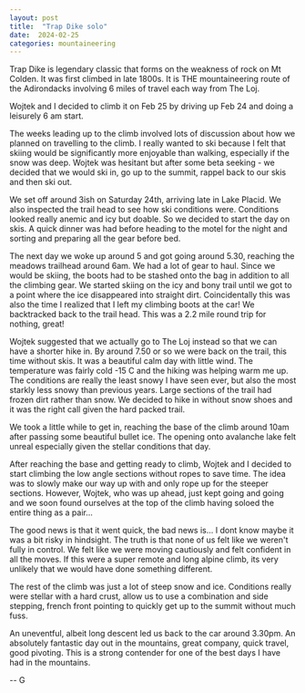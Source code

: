 ```yaml
---
layout: post
title:  "Trap Dike solo"
date:  2024-02-25
categories: mountaineering
---
```


Trap Dike is legendary classic that forms on the weakness of rock on Mt Colden. It was first
climbed in late 1800s. It is THE mountaineering route of the Adirondacks involving 6 miles
of travel each way from The Loj. 

Wojtek and I decided to climb it on Feb 25 by driving up Feb 24 and doing a leisurely 6 am start. 

The weeks leading up to the climb involved lots of discussion about how we planned on travelling
to the climb. I really wanted to ski because I felt that skiing would be significantly more
enjoyable than walking, especially if the snow was deep. Wojtek was hesitant but after some
beta seeking - we decided that we would ski in, go up to the summit, rappel back to our skis and 
then ski out.

We set off around 3ish on Saturday 24th, arriving late in Lake Placid. We also inspected the trail
head to see how ski conditions were. Conditions looked really anemic and icy but doable. So we
decided to start the day on skis. A quick dinner was had before heading to the motel for the night
and sorting and preparing all the gear before bed.

The next day we woke up around 5 and got going around 5.30, reaching the meadows trailhead around
6am. We had a lot of gear to haul. Since we would be skiing, the boots had to be stashed onto the
bag in addition to all the climbing gear. We started skiing on the icy and bony trail until we got
to a point where the ice disappeared into straight dirt. Coincidentally this was also the time I
realized that I left my climbing boots at the car! We backtracked back to the trail head. This was 
a 2.2 mile round trip for nothing, great!


Wojtek suggested that we actually go to The Loj instead so that we can have a shorter hike in. By
around 7.50 or so we were back on the trail, this time without skis. It was a beautiful calm day
with little wind. The temperature was fairly cold -15 C and the hiking was helping warm me up.
The conditions are really the least snowy I have seen ever, but also the most starkly less snowy
than previous years. Large sections of the trail had frozen dirt rather than snow. We decided to
hike in without snow shoes and it was the right call given the hard packed trail. 

We took a little while to get in, reaching the base of the climb around 10am after passing some 
beautiful bullet ice. The opening onto avalanche lake felt unreal especially given the stellar
conditions that day.

After reaching the base and getting ready to climb, Wojtek and I decided to start climbing the low
angle sections without ropes to save time. The idea was to slowly make our way up with and only rope
up for the steeper sections. However, Wojtek, who was up ahead, just kept going and going and we
soon found ourselves at the top of the climb having soloed the entire thing as a pair...

The good news is that it went quick, the bad news is... I dont know maybe it was a bit risky in
hindsight. The truth is that none of us felt like we weren't fully in control. We felt like we were
moving cautiously and felt confident in all the moves. If this were a super remote and long alpine
climb, its very unlikely that we would have done something different. 

The rest of the climb was just a lot of steep snow and ice. Conditions really were stellar with a
hard crust, allow us to use a combination and side stepping, french front pointing to quickly get up
to the summit without much fuss.

An uneventful, albeit long descent led us back to the car around 3.30pm. An absolutely fantastic
day out in the mountains, great company, quick travel, good pivoting. This is a strong contender
for one of the best days I have had in the mountains.

-- G
